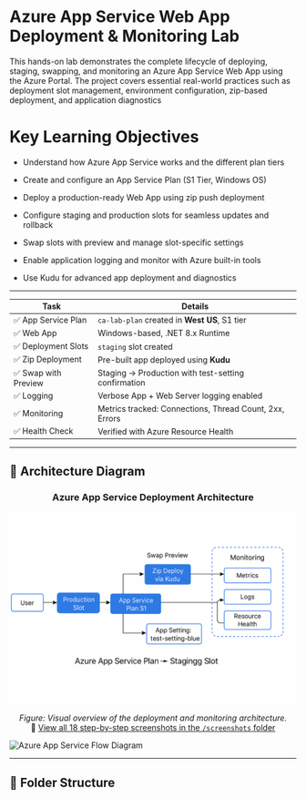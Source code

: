 #  Azure App Service Web App Deployment & Monitoring Lab

This hands-on lab demonstrates the complete lifecycle of deploying, staging, swapping, and monitoring an Azure App Service Web App using the Azure Portal. The project covers essential real-world practices such as deployment slot management, environment configuration, zip-based deployment, and application diagnostics


 # Key Learning Objectives
 
* Understand how Azure App Service works and the different plan tiers

* Create and configure an App Service Plan (S1 Tier, Windows OS)

* Deploy a production-ready Web App using zip push deployment

* Configure staging and production slots for seamless updates and rollback

* Swap slots with preview and manage slot-specific settings

* Enable application logging and monitor with Azure built-in tools

* Use Kudu for advanced app deployment and diagnostics


---

| Task                | Details                                                 |
| ------------------- | ------------------------------------------------------- |
| ✅ App Service Plan  | `ca-lab-plan` created in **West US**, S1 tier           |
| ✅ Web App           | Windows-based, .NET 8.x Runtime                         |
| ✅ Deployment Slots  | `staging` slot created                                  |
| ✅ Zip Deployment    | Pre-built app deployed using **Kudu**                   |
| ✅ Swap with Preview | Staging → Production with test-setting confirmation     |
| ✅ Logging           | Verbose App + Web Server logging enabled                |
| ✅ Monitoring        | Metrics tracked: Connections, Thread Count, 2xx, Errors |
| ✅ Health Check      | Verified with Azure Resource Health                     |


---

## 🧱 Architecture Diagram
<h3 align="center">Azure App Service Deployment Architecture</h3>

<p align="center">
  <img src="https://github.com/nyashamahara/Azure-App-Service-Web-App-Deployment-Monitoring-Lab/blob/main/screenshots/architecture%20diagram.png?raw=true" 
       alt="Azure Architecture Diagram" 
       width="600"/>
</p>

<p align="center">
  <em>Figure: Visual overview of the deployment and monitoring architecture.</em><br>
  📸 <a href="https://github.com/nyashamahara/Azure-App-Service-Web-App-Deployment-Monitoring-Lab/tree/main/screenshots" target="_blank">
  View all 18 step-by-step screenshots in the <code>/screenshots</code> folder</a>
</p>


![Azure App Service Flow Diagram](./screenshots/azure-app-service-flow.png)

---

## 📁 Folder Structure

